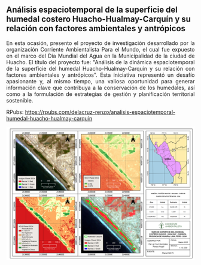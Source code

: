 ## Análisis espaciotemporal de la superficie del humedal costero Huacho-Hualmay-Carquín y su relación con factores ambientales y antrópicos

<p align="justify">
En esta ocasión, presento el proyecto de investigación desarrollado por la organización Corriente Ambientalista Para el Mundo, el cual fue expuesto en el marco del Día Mundial del Agua en la Municipalidad de la ciudad de Huacho. El título del proyecto fue: "Análisis de la dinámica espaciotemporal de la superficie del humedal Huacho-Hualmay-Carquín y su relación con factores ambientales y antrópicos". Esta iniciativa representó un desafío apasionante y, al mismo tiempo, una valiosa oportunidad para generar información clave que contribuya a la conservación de los humedales, así como a la formulación de estrategias de gestión y planificación territorial sostenible.
</p>

RPubs: https://rpubs.com/delacruz-renzo/analisis-espaciotemporal-humedal-huacho-hualmay-carquin

<div align="center">
<img src="Mapa.png" width="700"/>
</div>
